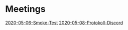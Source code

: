 # Meetings

[2020-05-06-Smoke-Test](./2020-05-06-Smoke-Test.md)
[2020-05-08-Protokoll-Discord](./2020-05-08-Protokoll-Discord.md)
